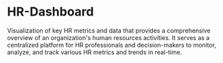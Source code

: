 # HR-Dashboard
Visualization of key HR metrics and data that provides a comprehensive overview of an organization's human resources activities. It serves as a centralized platform for HR professionals and decision-makers to monitor, analyze, and track various HR metrics and trends in real-time. 
